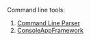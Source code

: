Command line tools:

1. [Command Line Parser](https://github.com/commandlineparser/commandline)
1. [ConsoleAppFramework](https://github.com/Cysharp/ConsoleAppFramework)